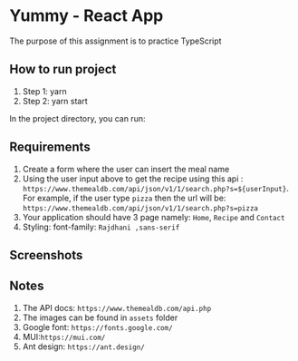 # Yummy - React App

The purpose of this assignment is to practice TypeScript

## How to run project

1. Step 1: yarn
2. Step 2: yarn start

In the project directory, you can run:

## Requirements

1. Create a form where the user can insert the meal name
2. Using the user input above to get the recipe using this api : `https://www.themealdb.com/api/json/v1/1/search.php?s=${userInput}`. For example, if the user type `pizza` then the url will be: `https://www.themealdb.com/api/json/v1/1/search.php?s=pizza`
3. Your application should have 3 page namely: `Home`, `Recipe` and `Contact`
4. Styling: font-family: `Rajdhani ,sans-serif`

## Screenshots

## Notes

1. The API docs: `https://www.themealdb.com/api.php`
2. The images can be found in `assets` folder
3. Google font: `https://fonts.google.com/`
4. MUI:`https://mui.com/`
5. Ant design: `https://ant.design/`
